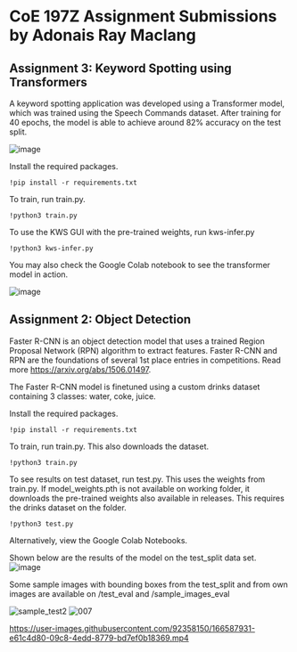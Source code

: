 # CoE 197Z Assignment Submissions by Adonais Ray Maclang
## Assignment 3: Keyword Spotting using Transformers

A keyword spotting application was developed using a Transformer model, which was trained using the Speech Commands dataset. After training for 40 epochs, the model is able to achieve around 82% accuracy on the test split. 

![image](https://user-images.githubusercontent.com/92358150/171125499-4e8680c3-3fa6-4ebc-8157-70f56baedc50.png)


Install the required packages. 

```
!pip install -r requirements.txt
```

To train, run train.py. 

```
!python3 train.py
```

To use the KWS GUI with the pre-trained weights, run kws-infer.py

```
!python3 kws-infer.py
```
You may also check the Google Colab notebook to see the transformer model in action. 

![image](https://user-images.githubusercontent.com/92358150/171085296-0240acfd-3e8b-498b-bbef-7702fb107fc6.png)


## Assignment 2: Object Detection
Faster R-CNN is an object detection model that uses a trained Region Proposal Network (RPN) algorithm to extract features. Faster R-CNN and RPN are the foundations of several 1st place entries in competitions. Read more https://arxiv.org/abs/1506.01497.

The Faster R-CNN model is finetuned using a custom drinks dataset containing 3 classes: water, coke, juice.

Install the required packages. 

```
!pip install -r requirements.txt
```

To train, run train.py. This also downloads the dataset. 

```
!python3 train.py
```

To see results on test dataset, run test.py. This uses the weights from train.py. If model_weights.pth is not available on working folder, it downloads the pre-trained weights also available in releases. This requires the drinks dataset on the folder. 

```
!python3 test.py
```

Alternatively, view the Google Colab Notebooks. 

Shown below are the results of the model on the test_split data set.  
![image](https://user-images.githubusercontent.com/92358150/166443722-4187fb65-36b7-4425-902d-653571a62e22.png)

Some sample images with bounding boxes from the test_split and from own images are available on /test_eval and /sample_images_eval

![sample_test2](https://user-images.githubusercontent.com/92358150/166464506-87573c37-86be-4203-96f5-314f30c9ada0.png)
![007](https://user-images.githubusercontent.com/92358150/166464530-188a8764-3c74-4164-a087-8cc139a1732e.png)

https://user-images.githubusercontent.com/92358150/166587931-e61c4d80-09c8-4edd-8779-bd7ef0b18369.mp4


